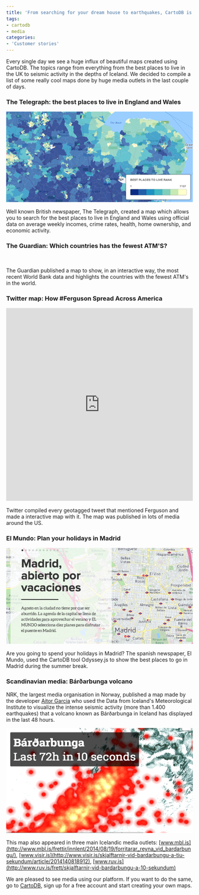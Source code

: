 ```yaml
---
title: 'From searching for your dream house to earthquakes, CartoDB is everywhere'
tags:
- cartodb
- media
categories:
- 'Customer stories'
---
```

Every single day we see a huge influx of beautiful maps created using CartoDB. The topics range from everything from the best places to live in the UK to seismic activity in the depths of Iceland. We decided to compile a list of some really cool maps done by huge media outlets in the last couple of days.

<!--more-->

### The Telegraph: the best places to live in England and Wales

<div class="wrap"><p><a href="http://www.telegraph.co.uk/finance/economics/11041812/Mapped-the-best-places-to-live-in-England-and-Wales.html" class="wrap-border"><img src="/img/posts/2014-08-19-cartodbmedia/media3.png" alt=""></a></p></div>

Well known British newspaper, The Telegraph, created a map which allows you to search for the best places to live in England and Wales using official data on average weekly incomes, crime rates, health, home ownership, and economic activity.


### The Guardian: Which countries has the fewest ATM'S?

<div class="wrap"><p><a href="http://www.theguardian.com/global-development-professionals-network/2014/aug/18/-sp-fewest-atms-interactive-map" class="wrap-border"><img src="/img/posts/2014-08-19-cartodbmedia/media1.pngg" alt=""></a></p></div>

The Guardian published a map to show, in an interactive way, the most recent World Bank data and highlights the countries  with the fewest ATM's in the world. 


### Twitter map: How #Ferguson Spread Across America

<iframe width='100%' height='520' frameborder='0' src='http://srogers.cartodb.com/viz/4a5eb582-23ed-11e4-bd6b-0e230854a1cb/embed_map' allowfullscreen webkitallowfullscreen mozallowfullscreen oallowfullscreen msallowfullscreen></iframe>

Twitter compiled every geotagged tweet that mentioned Ferguson and made a interactive map with it. The map was published in lots of media around the US. 

### El Mundo: Plan your holidays in Madrid 

<div class="wrap"><p><a href="http://www.elmundo.es/elmundo/2014/graficos/ago/s2/ocio_madrid.html" class="wrap-border"><img src="/img/posts/2014-08-19-cartodbmedia/media4.png" alt=""></a></p></div>

Are you going to spend your holidays in Madrid? The spanish newspaper, El Mundo, used the CartoDB tool Odyssey.js to show the best places to go in Madrid during the summer break. 

### Scandinavian media: Bárðarbunga volcano 


NRK, the largest media organisation in Norway, published a map made by the developer [Aitor Garcia](http://aitor.is/me/) who used the Data from Iceland's Meteorological Institute to visualize the intense seismic activity (more than 1.400 earthquakes) that a volcano known as Bárðarbunga in Iceland has displayed in the last 48 hours.

<div class="wrap"><p><a href="http://nrk.no/verden/island-jordskjelv-varsler-utbrudd-1.11887277" class="wrap-border"><img src="/img/posts/2014-08-19-cartodbmedia/media2.png" alt=""></a></p></div>

This map also appeared in three main Icelandic media outlets: [www.mbl.is](http://www.mbl.is/frettir/innlent/2014/08/19/forritarar_reyna_vid_bardarbungu/), [www.visir.is](http://www.visir.is/skjalftarnir-vid-bardarbungu-a-tiu-sekundum/article/2014140818912), [www.ruv.is](http://www.ruv.is/frett/skjalftarnir-vid-bardarbungu-a-10-sekundum)


We are pleased to see media using our platform. If you want to do the same, go to [CartoDB](http://cartodb.com/), sign up for a free account and start creating your own maps. 